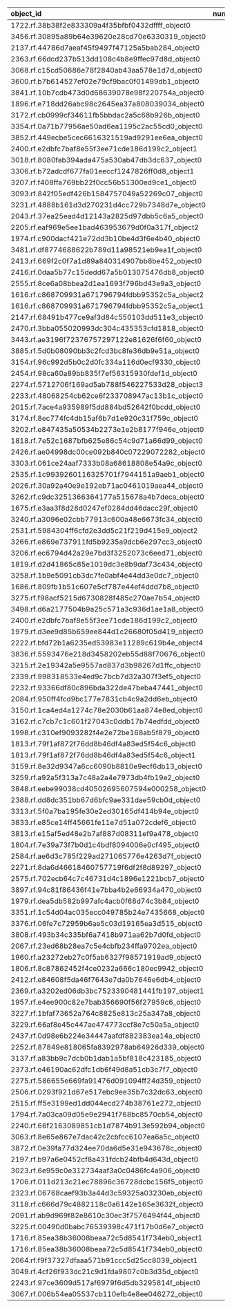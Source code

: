 | object_id                                        |   num_queries |   top1_rate |   top5_rate |   mean_rank |   median_rank |
|:-------------------------------------------------|--------------:|------------:|------------:|------------:|--------------:|
| 1722.rf.38b38f2e833309a4f35bfbf0432dffff_object0 |             1 |           1 |    1        |     1       |           1   |
| 3456.rf.30895a89b64e39620e28cd70e6330319_object0 |             1 |           1 |    1        |     1       |           1   |
| 2137.rf.44786d7aeaf45f9497f47125a5bab284_object0 |             1 |           1 |    1        |     1       |           1   |
| 2363.rf.66dcd237b513dd108c4b8e9ffec97d8d_object0 |             1 |           1 |    1        |     1       |           1   |
| 3068.rf.c15cd50686e78f2840ab43aa578e1d7d_object0 |             3 |           0 |    0        |    57.3333  |          26   |
| 3600.rf.b7b614527ef02e79cf9bac0f01499db1_object0 |             3 |           0 |    0        |    30       |          29   |
| 3841.rf.10b7cdb473d0d68639078e98f220754a_object0 |             3 |           0 |    0.666667 |     6.66667 |           3   |
| 1896.rf.e718dd26abc98c2645ea37a808039034_object0 |             2 |           0 |    0        |    18       |          18   |
| 3172.rf.cb0999cf34611fb5bbdac2a5c68b926b_object0 |             2 |           0 |    0        |    24.5     |          24.5 |
| 3354.rf.0a71b77956ae50ad6ea1195c2ac55cd0_object0 |             2 |           0 |    0        |    74.5     |          74.5 |
| 3852.rf.449ecbe5cec6616321519ad9291ee6ea_object0 |             2 |           0 |    0        |    41       |          41   |
| 2400.rf.e2dbfc7baf8e55f3ee71cde186d199c2_object1 |             2 |           0 |    0        |    14       |          14   |
| 3018.rf.8080fab394ada475a530ab47db3dc637_object0 |             2 |           0 |    0.5      |     6       |           6   |
| 3306.rf.b72adcdf677fa01eeccf1247826ff0d8_object1 |             2 |           0 |    0        |    89.5     |          89.5 |
| 3207.rf.f408ffa769bb22f0cc56b51300ed9ce1_object0 |             2 |           0 |    0        |   144       |         144   |
| 3093.rf.842f05edf426b1584757049a52269c07_object0 |             1 |           0 |    0        |    44       |          44   |
| 3231.rf.4888b161d3d270231d4cc729b7348d7e_object0 |             1 |           0 |    0        |    28       |          28   |
| 2043.rf.37ea25ead4d12143a2825d97dbb5c6a5_object0 |             1 |           0 |    1        |     3       |           3   |
| 2205.rf.eaf969e5ee1bad463953679d0f0a317f_object2 |             1 |           0 |    0        |   144       |         144   |
| 1974.rf.c900dacf421e72dd3b10be4d3f6e4b40_object0 |             1 |           0 |    0        |    31       |          31   |
| 3481.rf.df8774688622b789d11a98521eb9ea1f_object0 |             1 |           0 |    0        |    51       |          51   |
| 2413.rf.669f2c0f7a1d89a840314907bb8be452_object0 |             1 |           0 |    0        |    77       |          77   |
| 2416.rf.0daa5b77c15dedd67a5b013075476db8_object0 |             1 |           0 |    0        |    29       |          29   |
| 2555.rf.8ce6a08bbea2d1ea1693f796bd43e9a3_object0 |             1 |           0 |    0        |    10       |          10   |
| 1616.rf.c868709931a671796794fdbb95352c5a_object2 |             1 |           0 |    0        |    29       |          29   |
| 1616.rf.c868709931a671796794fdbb95352c5a_object1 |             1 |           0 |    0        |    43       |          43   |
| 2147.rf.68491b477ce9af3d84c550103dd511e3_object0 |             1 |           0 |    0        |    17       |          17   |
| 2470.rf.3bba055020993dc304c435353cfd1818_object0 |             1 |           0 |    0        |    83       |          83   |
| 3443.rf.ae3196f72376757297122e81626f6f60_object0 |             1 |           0 |    0        |    37       |          37   |
| 3885.rf.5d0b08090bb3c2fcd3bc8fe36db9e51a_object0 |             1 |           0 |    0        |    18       |          18   |
| 3154.rf.96c992d5b0c2d0fc334a116d0ecf9330_object0 |             1 |           0 |    0        |    47       |          47   |
| 2454.rf.98ca60a89bb835f7ef56315930fdef1d_object0 |             1 |           0 |    0        |    36       |          36   |
| 2274.rf.5712706f169ad5ab788f546227533d28_object3 |             1 |           0 |    0        |    78       |          78   |
| 2233.rf.48068254cb62ce6f233708947ac13b1c_object0 |             1 |           0 |    0        |    21       |          21   |
| 2015.rf.7ace4a935989f5dd884bd52642f0bcdd_object0 |             1 |           0 |    0        |     6       |           6   |
| 3174.rf.8ec774fc4db15af6b7d1e920c31f759c_object0 |             1 |           0 |    0        |    80       |          80   |
| 3202.rf.e847435a50534b2273e1e2b8177f946e_object0 |             1 |           0 |    0        |    15       |          15   |
| 1818.rf.7e52c1687bfb625e86c54c9d71a66d99_object0 |             1 |           0 |    0        |    20       |          20   |
| 2426.rf.ae04998dc00ce092b840c07229072282_object0 |             1 |           0 |    1        |     5       |           5   |
| 3303.rf.061ce24aaf7333b08a68618808e54a9c_object0 |             1 |           0 |    0        |    38       |          38   |
| 2535.rf.1c9939260116325701f7944151a9aeb1_object0 |             1 |           0 |    0        |    53       |          53   |
| 2026.rf.30a92a40e9e192eb71ac0461019aea44_object0 |             1 |           0 |    0        |    10       |          10   |
| 3262.rf.c9dc3251366364177a515678a4b7deca_object0 |             1 |           0 |    0        |    16       |          16   |
| 1675.rf.e3aa3f8d28d0247ef0284dd46dacc29f_object0 |             1 |           0 |    0        |    13       |          13   |
| 3240.rf.a3096e02cbb77913c600a48e6673fc34_object0 |             1 |           0 |    0        |    67       |          67   |
| 2531.rf.5984304ff6cfd2e3dd5c21f219d415e9_object2 |             1 |           0 |    0        |    29       |          29   |
| 3266.rf.e869e737911fd5b9235a9dcb6e297cc3_object0 |             1 |           0 |    0        |    56       |          56   |
| 3206.rf.ec6794d42a29e7bd3f3252073c6eed71_object0 |             1 |           0 |    0        |    32       |          32   |
| 1819.rf.d2d41865c85e1019dc3e8b9daf73c434_object0 |             1 |           0 |    0        |   113       |         113   |
| 3258.rf.1b9e5091cb3dc7fe0abf4e44dd3e0dc7_object0 |             1 |           0 |    0        |    54       |          54   |
| 1686.rf.809fb1b51c607e5cf787e44ef4ddd7b8_object0 |             1 |           0 |    0        |    31       |          31   |
| 3275.rf.f98acf5215d6730828f485c270ae7b54_object0 |             1 |           0 |    0        |    41       |          41   |
| 3498.rf.d6a2177504b9a25c571a3c936d1ae1a8_object0 |             1 |           0 |    0        |    80       |          80   |
| 2400.rf.e2dbfc7baf8e55f3ee71cde186d199c2_object0 |             1 |           0 |    0        |    86       |          86   |
| 1979.rf.d3ee9d85b659ee844d1c26680f05d419_object0 |             1 |           0 |    0        |     8       |           8   |
| 2222.rf.bfd72b1a6235ed53983e11289c619b4e_object4 |             1 |           0 |    1        |     5       |           5   |
| 3836.rf.5593476e218d3458202eb55d88f70676_object0 |             1 |           0 |    0        |    19       |          19   |
| 3215.rf.2e19342a5e9557ad837d3b98267d1ffc_object0 |             1 |           0 |    0        |    16       |          16   |
| 2339.rf.998318533e4ed9c7bcb7d32a307f3ef5_object0 |             1 |           0 |    0        |    43       |          43   |
| 2232.rf.93366df80c896bda322de47beba47441_object0 |             1 |           0 |    0        |    18       |          18   |
| 2084.rf.950ff4fcd9bc177e7831cb4c9a2dd6eb_object0 |             1 |           0 |    0        |    34       |          34   |
| 3150.rf.1ca4ed4a1274c78e2030b61aa874e8ed_object0 |             1 |           0 |    0        |    20       |          20   |
| 3162.rf.c7cb7c1c601f27043c0ddb17b74edfdd_object0 |             1 |           0 |    0        |    95       |          95   |
| 1998.rf.c310ef9093282f4e2e72be168ab5f879_object0 |             1 |           0 |    0        |    54       |          54   |
| 1813.rf.79f1af872f76dd8b46df4a83ed5f54c6_object0 |             1 |           0 |    0        |    86       |          86   |
| 1813.rf.79f1af872f76dd8b46df4a83ed5f54c6_object1 |             1 |           0 |    0        |    23       |          23   |
| 3159.rf.8e32d9347a6cc6090b8810e9ecf6db13_object0 |             1 |           0 |    0        |    36       |          36   |
| 3259.rf.a92a5f313a7c48a2a4e7973db4fb19e2_object0 |             1 |           0 |    0        |    57       |          57   |
| 3848.rf.eebe99038cd40502695607594e000258_object0 |             1 |           0 |    0        |    90       |          90   |
| 2388.rf.dd8dc351bb67d6bfc9ae331dae59cb0d_object0 |             1 |           0 |    0        |    15       |          15   |
| 3313.rf.5f0a7ba195fe30e2ed30165df414b94e_object0 |             1 |           0 |    0        |    12       |          12   |
| 3833.rf.e85ce14ff45661fe11e7d51a072cdef6_object0 |             1 |           0 |    0        |    54       |          54   |
| 3813.rf.e15af5ed48e2b7af887d08311ef9a478_object0 |             1 |           0 |    0        |    98       |          98   |
| 1804.rf.7e39a73f7b0d1c4bdf8094006e0cf495_object0 |             1 |           0 |    0        |    28       |          28   |
| 2584.rf.ae6d3c785f229ad271065776e4263d7f_object0 |             1 |           0 |    0        |   126       |         126   |
| 2271.rf.8da6d46618460757719f6df2f8d89297_object0 |             1 |           0 |    0        |    12       |          12   |
| 2575.rf.702ecb64c7c46731d4c1896e1221bcb7_object0 |             1 |           0 |    0        |    42       |          42   |
| 3897.rf.94c81f86436f41e7bba4b2e66934a470_object0 |             1 |           0 |    0        |    46       |          46   |
| 1979.rf.dea5db582b997afc4acb0f68d74c3b84_object0 |             1 |           0 |    0        |     9       |           9   |
| 3351.rf.1c54d04ac035ecc049785b24e7435668_object0 |             1 |           0 |    0        |    29       |          29   |
| 3376.rf.06fe7c72959b6ae5c03d19165ea3d515_object0 |             1 |           0 |    0        |    18       |          18   |
| 3808.rf.493b34c335bf6a7418b971aa62b7d0fd_object0 |             1 |           0 |    0        |    35       |          35   |
| 2067.rf.23ed68b28ea7c5e4cbfb234ffa9702ea_object0 |             1 |           0 |    0        |    33       |          33   |
| 1960.rf.a23272eb27c0f5ab6327f98571919ad9_object0 |             1 |           0 |    0        |    14       |          14   |
| 1806.rf.8c87862452f4ce0232a666c180ec9942_object0 |             1 |           0 |    0        |    48       |          48   |
| 2412.rf.e84608f5da46f7643e7da0b7646e6db4_object0 |             1 |           0 |    0        |    35       |          35   |
| 2369.rf.a3202ed06db3bc7523390481441fb197_object1 |             1 |           0 |    0        |    45       |          45   |
| 1957.rf.e4ee900c82e7bab356690f56f27959c6_object0 |             1 |           0 |    0        |    12       |          12   |
| 3227.rf.1bfaf73652a764c8825e813c25a347a8_object0 |             1 |           0 |    0        |    41       |          41   |
| 3229.rf.66af8e45c447ae474773ccf8e7c50a5a_object0 |             1 |           0 |    0        |    47       |          47   |
| 2437.rf.0d98e6b224e34447aafdf882383ea14a_object0 |             1 |           0 |    0        |    90       |          90   |
| 2252.rf.87849e818065fa8392978ab64926d339_object0 |             1 |           0 |    0        |    13       |          13   |
| 3137.rf.a83bb9c7dcb0b1dab1a5bf818c423185_object0 |             1 |           0 |    0        |    18       |          18   |
| 2373.rf.e46190ac62dfc1db6f49d8a51cb3c7f7_object0 |             1 |           0 |    0        |    17       |          17   |
| 2275.rf.586655e669fa91476d091094ff24d359_object0 |             1 |           0 |    1        |     5       |           5   |
| 2506.rf.0293f921d67e517ebc9ee35b7c32dc63_object0 |             1 |           0 |    0        |    13       |          13   |
| 2515.rf.ff5e3199ed1dd044ecd274b38761e272_object0 |             1 |           0 |    1        |     5       |           5   |
| 1794.rf.7a03ca09d05e9e2941f768bc8570cb54_object0 |             1 |           0 |    0        |   127       |         127   |
| 2240.rf.66f2163089851cb1d7874b913e592b94_object0 |             1 |           0 |    0        |    18       |          18   |
| 3063.rf.8e65e867e7dac42c2cbfcc6107ea6a5c_object0 |             1 |           0 |    0        |    41       |          41   |
| 3872.rf.0e39fa77d324ee70da6d5e31e943678c_object0 |             1 |           0 |    0        |    27       |          27   |
| 2197.rf.b97a6e0452cf8a431fdcb24bfb4d643d_object0 |             1 |           0 |    1        |     3       |           3   |
| 3023.rf.6e959c0e312734aaf3a0c0486fc4a906_object0 |             1 |           0 |    0        |    63       |          63   |
| 1706.rf.011d213c21ec78896c36728dcbc156f5_object0 |             1 |           0 |    0        |    56       |          56   |
| 2323.rf.06768caef93b3a44d3c59325a03230eb_object0 |             1 |           0 |    0        |    40       |          40   |
| 3118.rf.c666d79c4882118c0a6142e165e3632f_object0 |             1 |           0 |    0        |    31       |          31   |
| 2091.rf.ab9d969f82e8610c30ec3f7576494f44_object0 |             1 |           0 |    0        |    44       |          44   |
| 3225.rf.00490d0babc76539398c471f17b0d6e7_object0 |             1 |           0 |    0        |    17       |          17   |
| 1716.rf.85ea38b36008beaa72c5d8541f734eb0_object1 |             1 |           0 |    0        |    16       |          16   |
| 1716.rf.85ea38b36008beaa72c5d8541f734eb0_object0 |             1 |           0 |    0        |    33       |          33   |
| 2064.rf.f9f37327dfaaa571b91ccc5d25cc8039_object1 |             1 |           0 |    0        |    72       |          72   |
| 3049.rf.4cf26f933dc21c9d1fda9807c0b3d35d_object0 |             1 |           0 |    0        |    77       |          77   |
| 2243.rf.97ce3609d517af6979f6d5db3295814f_object0 |             1 |           0 |    0        |    12       |          12   |
| 3067.rf.006b54ea05537cb110efb4e8ee046272_object0 |             1 |           0 |    0        |    25       |          25   |